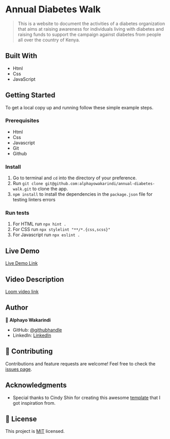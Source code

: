# Annual Diabetes Walk

> This is a website to document the activities of a diabetes organization that aims at raising awareness 
for individuals living with diabetes and raising funds to support the campaign against diabetes from people 
all over the country of Kenya.


## Built With

- Html
- Css
- JavaScript

## Getting Started

To get a local copy up and running follow these simple example steps.

### Prerequisites
- Html
- Css
- Javascript
- Git
- Github


### Install
1. Go to terminal and ```cd``` into the directory of your preference.
2.  Run ```git clone git@github.com:alphayowakarindi/annual-diabetes-walk.git``` to clone the app.
3. ```npm install``` to install the dependencies in the ```package.json``` file for testing linters errors


### Run tests
1. For HTML run ```npx hint .```
2. For CSS run ```npx stylelint "**/*.{css,scss}"```
3. For Javascript run ```npx eslint .```

## Live Demo

[Live Demo Link](https://alphayowakarindi.github.io/annual-diabetes-walk/)

## Video Description

[Loom video link](https://www.loom.com/share/1d25061a596a4864aeeabf48d81e1d52)

## Author

👤 **Alphayo Wakarindi**

- GitHub: [@githubhandle](https://github.com/alphayowakarindi)
- LinkedIn: [LinkedIn](https://www.linkedin.com/in/alphayo-wakarindi-15a825236/)


## 🤝 Contributing

Contributions and feature requests are welcome!
Feel free to check the [issues page](https://github.com/alphayowakarindi/annual-diabetes-walk/issues).


## Acknowledgments

- Special thanks to Cindy Shin for creating this awesome [template](https://www.behance.net/gallery/29845175/CC-Global-Summit-2015) that I got inspiration from.

## 📝 License

This project is [MIT](./MIT.md) licensed.

